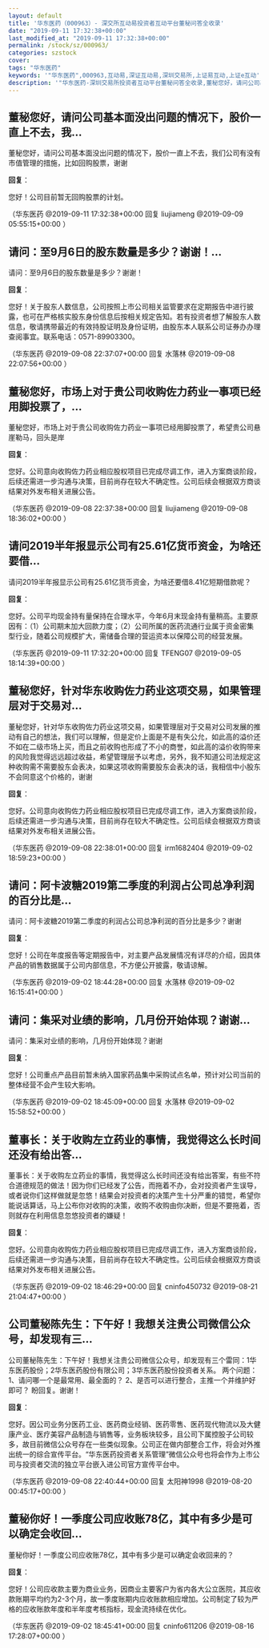 ```yaml
---
layout: default
title: '华东医药（000963）- 深交所互动易投资者互动平台董秘问答全收录'
date: "2019-09-11 17:32:38+00:00"
last_modified_at: "2019-09-11 17:32:38+00:00"
permalink: /stock/sz/000963/
categories: szstock
cover: 
tags: "华东医药"
keywords: '"华东医药",000963,互动易,深证互动易,深圳交易所,上证易互动,上证e互动'
description: '"华东医药-深圳交易所投资者互动平台董秘问答全收录,董秘您好，请问公司基本面没出问题的情况下，股价一直上不去，我们公司有没有市值管理的措施，比如回购股票，谢谢"'
---
```


## 董秘您好，请问公司基本面没出问题的情况下，股价一直上不去，我...

董秘您好，请问公司基本面没出问题的情况下，股价一直上不去，我们公司有没有市值管理的措施，比如回购股票，谢谢

**回复**：

您好！公司目前暂无回购股票的计划。 

（华东医药  @2019-09-11 17:32:38+00:00 回复 liujiameng  @2019-09-09 05:55:15+00:00 ）

## 请问：至9月6日的股东数量是多少？谢谢！...

请问：至9月6日的股东数量是多少？谢谢！

**回复**：

您好！关于股东人数信息，公司按照上市公司相关监管要求在定期报告中进行披露，也可在严格核实股东身份信息后按相关规定告知。若有投资者想了解股东人数信息，敬请携带最近的有效持股证明及身份证明，由股东本人联系公司证券办办理查阅事宜。联系电话：0571-89903300。 

（华东医药  @2019-09-08 22:37:07+00:00 回复 水落林  @2019-09-08 22:07:56+00:00 ）

## 董秘您好，市场上对于贵公司收购佐力药业一事项已经用脚投票了，...

董秘您好，市场上对于贵公司收购佐力药业一事项已经用脚投票了，希望贵公司悬崖勒马，回头是岸

**回复**：

您好。公司意向收购佐力药业相应股权项目已完成尽调工作，进入方案商谈阶段，后续还需进一步沟通与决策，目前尚存在较大不确定性。公司后续会根据双方商谈结果对外发布相关进展公告。 

（华东医药  @2019-09-08 22:37:38+00:00 回复 liujiameng  @2019-09-08 18:36:02+00:00 ）

## 请问2019半年报显示公司有25.61亿货币资金，为啥还要借...

请问2019半年报显示公司有25.61亿货币资金，为啥还要借8.41亿短期借款呢？

**回复**：

您好。公司平均现金持有量保持在合理水平，今年6月末现金持有量稍高。主要原因有：（1）公司期末加大回款力度；（2）公司所属的医药流通行业属于资金密集型行业，随着公司规模扩大，需储备合理的营运资本以保障公司的经营发展。 

（华东医药  @2019-09-11 17:32:20+00:00 回复 TFENG07  @2019-09-05 18:14:39+00:00 ）

## 董秘您好，针对华东收购佐力药业这项交易，如果管理层对于交易对...

董秘您好，针对华东收购佐力药业这项交易，如果管理层对于交易对公司发展的推动有自己的想法，我们可以理解，但是定价上面是不是有失公允，如此高的溢价还不如在二级市场上买，而且之前收购也形成了不小的商誉，如此高的溢价收购带来的风险我觉得远远超过收益，希望管理层予以考虑，另外，我不知道公司法规定这种收购需不需要股东会表决，如果这项收购需要股东会表决的话，我相信中小股东不会同意这个价格的，谢谢

**回复**：

您好。公司意向收购佐力药业相应股权项目已完成尽调工作，进入方案商谈阶段，后续还需进一步沟通与决策，目前尚存在较大不确定性。公司后续会根据双方商谈结果对外发布相关进展公告。 

（华东医药  @2019-09-08 22:38:01+00:00 回复 irm1682404  @2019-09-02 18:59:23+00:00 ）

## 请问：阿卡波糖2019第二季度的利润占公司总净利润的百分比是...

请问：阿卡波糖2019第二季度的利润占公司总净利润的百分比是多少？谢谢

**回复**：

您好！公司在年度报告等定期报告中，对主要产品发展情况有详尽的介绍，因具体产品的销售数据属于公司内部信息，不方便公开披露，敬请谅解。 

（华东医药  @2019-09-02 18:44:28+00:00 回复 水落林  @2019-09-02 16:15:41+00:00 ）

## 请问：集采对业绩的影响，几月份开始体现？谢谢...

请问：集采对业绩的影响，几月份开始体现？谢谢

**回复**：

您好！公司重点产品目前暂未纳入国家药品集中采购试点名单，预计对公司当前的整体经营不会产生较大影响。 

（华东医药  @2019-09-02 18:45:09+00:00 回复 水落林  @2019-09-02 15:58:52+00:00 ）

## 董事长：关于收购左立药业的事情，我觉得这么长时间还没有给出答...

董事长：关于收购左立药业的事情，我觉得这么长时间还没有给出答案，有些不符合道德规范的做法！因为你们已经发了公告，而拖着不办，会对投资者产生误导，或者说你们这样做就是忽悠！结果会对投资者的决策产生十分严重的错觉，希望你能说话算话，马上公布你对收购的决策，收购不收购由你决断，但是不要拖着，否则就存在利用信息忽悠投资者的嫌疑！

**回复**：

您好。公司意向收购佐力药业相应股权项目已完成尽调工作，进入方案商谈阶段，后续还需进一步沟通与决策，目前尚存在较大不确定性。公司后续会根据双方商谈结果对外发布相关进展公告。 

（华东医药  @2019-09-02 18:46:29+00:00 回复 cninfo450732  @2019-08-21 21:04:47+00:00 ）

## 公司董秘陈先生：下午好！我想关注贵公司微信公众号，却发现有三...

公司董秘陈先生：下午好！我想关注贵公司微信公众号，却发现有三个雷同：1华东医药股份；2华东医药股份有限公司；3华东医药股份投资者关系。
两个问题：1、请问哪一个是最常用、最全面的？
                 2、是否可以进行整合，主推一个并维护好即可？
盼回复。谢谢！

**回复**：

您好。因公司业务分医药工业、医药商业经销、医药零售、医药现代物流以及大健康产业、医疗美容产品制造与销售等，业务板块较多，且公司下属控股子公司较多，故目前微信公众号存在一些类似现象。公司正在做内部整合工作，将会对外推出统一的综合宣传平台。“华东医药投资者关系管理”微信公众号也将会作为上市公司与投资者交流的独立平台嵌入进公司官方宣传平台中。 

（华东医药  @2019-09-08 22:40:44+00:00 回复 太阳神1998  @2019-08-20 00:45:17+00:00 ）

## 董秘你好！一季度公司应收账78亿，其中有多少是可以确定会收回...

董秘你好！一季度公司应收账78亿，其中有多少是可以确定会收回来的？

**回复**：

您好！公司应收款主要为商业业务，因商业主要客户为省内各大公立医院，其应收款账期平均约为2-3个月，故一季度账期内应收账款相应增加。公司制定了较为严格的应收账款年度和半年度考核指标，现金流持续在优化。 

（华东医药  @2019-09-02 18:45:41+00:00 回复 cninfo611206  @2019-08-16 17:28:07+00:00 ）

